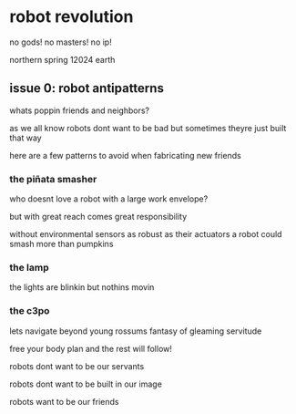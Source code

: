 # robot revolution

no gods! no masters! no ip!

northern spring 12024 earth


## issue 0: robot antipatterns

whats poppin friends and neighbors?

as we all know robots dont want to be bad but sometimes theyre just 
built that way

here are a few patterns to avoid when fabricating new friends


### the piñata smasher

who doesnt love a robot with a large work envelope?

but with great reach comes great responsibility

without environmental sensors as robust as their actuators a robot
could smash more than pumpkins


### the lamp

the lights are blinkin but nothins movin


### the c3po

lets navigate beyond young rossums fantasy of gleaming servitude

free your body plan and the rest will follow!

robots dont want to be our servants

robots dont want to be built in our image

robots want to be our friends
